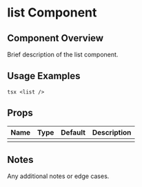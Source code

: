 # list Component

## Component Overview

Brief description of the list component.

## Usage Examples

`tsx
<list />
`

## Props

| Name | Type | Default | Description |
| ---- | ---- | ------- | ----------- |
|      |      |         |             |

## Notes

Any additional notes or edge cases.
